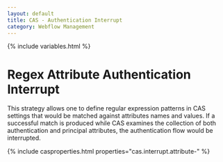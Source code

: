 ```yaml
---
layout: default
title: CAS - Authentication Interrupt
category: Webflow Management
---
```


{% include variables.html %}

# Regex Attribute Authentication Interrupt

This strategy allows one to define regular expression patterns in CAS settings that would be 
matched against attributes names and values. If a successful match is produced while CAS 
examines the collection of both authentication and principal attributes, the 
authentication flow would be interrupted.

{% include casproperties.html properties="cas.interrupt.attribute-" %}
